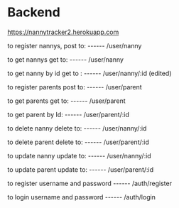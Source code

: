 # Backend

https://nannytracker2.herokuapp.com


to register nannys, post to: ------  /user/nanny

to get nannys get to:        ------  /user/nanny

to get nanny by id get to :  ------  /user/nanny/:id (edited) 

to register parents post to: ------  /user/parent

to get parents get to:       ------  /user/parent

to get parent by Id:          ------  /user/parent/:id


to delete nanny delete to:   ------  /user/nanny/:id

to delete parent delete to:  ------  /user/parent/:id

to update nanny update to:   ------  /user/nanny/:id

to update parent update to:  ------  /user/parent/:id


to register username 
        and password         ------  /auth/register 
        


to login username
     and password            ------  /auth/login 
     
